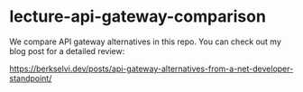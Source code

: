 # lecture-api-gateway-comparison

We compare API gateway alternatives in this repo. You can check out my blog post for a detailed review:

https://berkselvi.dev/posts/api-gateway-alternatives-from-a-net-developer-standpoint/
